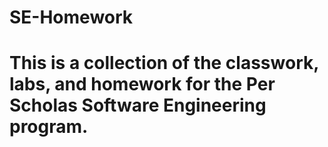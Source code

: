 # SE-Homework
# This is a collection of the classwork, labs, and homework for the Per Scholas Software Engineering program.

